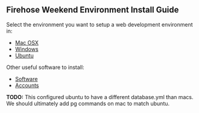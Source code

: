 Firehose Weekend Environment Install Guide
---------------

Select the environment you want to setup a web development environment in:

* [Mac OSX](mac.md)
* [Windows](windows.md)
* [Ubuntu](ubuntu.md)

Other useful software to install:

* [Software](software.md)
* [Accounts](accounts.md)

**TODO:**  This configured ubuntu to have a different database.yml than macs.  We should ultimately add pg commands on mac to match ubuntu.

